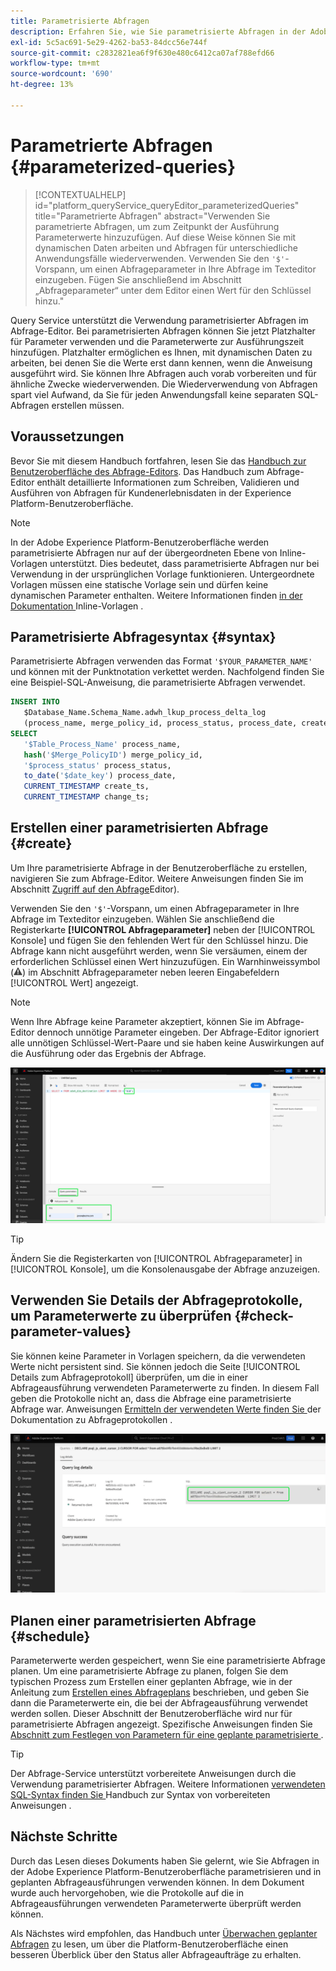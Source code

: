 ```yaml
---
title: Parametrisierte Abfragen
description: Erfahren Sie, wie Sie parametrisierte Abfragen in der Adobe Experience Platform-Benutzeroberfläche verwenden.
exl-id: 5c5ac691-5e29-4262-ba53-84dcc56e744f
source-git-commit: c2832821ea6f9f630e480c6412ca07af788efd66
workflow-type: tm+mt
source-wordcount: '690'
ht-degree: 13%

---
```


# Parametrierte Abfragen {#parameterized-queries}

>[!CONTEXTUALHELP]
>id="platform_queryService_queryEditor_parameterizedQueries"
>title="Parametrierte Abfragen"
>abstract="Verwenden Sie parametrierte Abfragen, um zum Zeitpunkt der Ausführung Parameterwerte hinzuzufügen. Auf diese Weise können Sie mit dynamischen Daten arbeiten und Abfragen für unterschiedliche Anwendungsfälle wiederverwenden. Verwenden Sie den `'$'`-Vorspann, um einen Abfrageparameter in Ihre Abfrage im Texteditor einzugeben. Fügen Sie anschließend im Abschnitt „Abfrageparameter“ unter dem Editor einen Wert für den Schlüssel hinzu."

Query Service unterstützt die Verwendung parametrisierter Abfragen im Abfrage-Editor. Bei parametrisierten Abfragen können Sie jetzt Platzhalter für Parameter verwenden und die Parameterwerte zur Ausführungszeit hinzufügen. Platzhalter ermöglichen es Ihnen, mit dynamischen Daten zu arbeiten, bei denen Sie die Werte erst dann kennen, wenn die Anweisung ausgeführt wird. Sie können Ihre Abfragen auch vorab vorbereiten und für ähnliche Zwecke wiederverwenden. Die Wiederverwendung von Abfragen spart viel Aufwand, da Sie für jeden Anwendungsfall keine separaten SQL-Abfragen erstellen müssen.

## Voraussetzungen

Bevor Sie mit diesem Handbuch fortfahren, lesen Sie das [Handbuch zur Benutzeroberfläche des Abfrage-Editors](./user-guide.md). Das Handbuch zum Abfrage-Editor enthält detaillierte Informationen zum Schreiben, Validieren und Ausführen von Abfragen für Kundenerlebnisdaten in der Experience Platform-Benutzeroberfläche.

>[!NOTE]
>
>In der Adobe Experience Platform-Benutzeroberfläche werden parametrisierte Abfragen nur auf der übergeordneten Ebene von Inline-Vorlagen unterstützt. Dies bedeutet, dass parametrisierte Abfragen nur bei Verwendung in der ursprünglichen Vorlage funktionieren. Untergeordnete Vorlagen müssen eine statische Vorlage sein und dürfen keine dynamischen Parameter enthalten. Weitere Informationen finden [ in der Dokumentation ](../key-concepts/inline-templates.md) Inline-Vorlagen .

## Parametrisierte Abfragesyntax {#syntax}

Parametrisierte Abfragen verwenden das Format `'$YOUR_PARAMETER_NAME'` und können mit der Punktnotation verkettet werden. Nachfolgend finden Sie eine Beispiel-SQL-Anweisung, die parametrisierte Abfragen verwendet.

```sql
INSERT INTO
   $Database_Name.Schema_Name.adwh_lkup_process_delta_log
   (process_name, merge_policy_id, process_status, process_date, create_ts, change_ts)
SELECT
   '$Table_Process_Name' process_name,
   hash('$Merge_PolicyID') merge_policy_id,
   '$process_status' process_status,
   to_date('$date_key') process_date,
   CURRENT_TIMESTAMP create_ts,
   CURRENT_TIMESTAMP change_ts;
```

## Erstellen einer parametrisierten Abfrage {#create}

Um Ihre parametrisierte Abfrage in der Benutzeroberfläche zu erstellen, navigieren Sie zum Abfrage-Editor. Weitere Anweisungen finden Sie im Abschnitt [Zugriff auf den Abfrage](./user-guide.md#accessing-query-editor)Editor).

Verwenden Sie den `'$'`-Vorspann, um einen Abfrageparameter in Ihre Abfrage im Texteditor einzugeben. Wählen Sie anschließend die Registerkarte **[!UICONTROL Abfrageparameter]** neben der [!UICONTROL Konsole] und fügen Sie den fehlenden Wert für den Schlüssel hinzu. Die Abfrage kann nicht ausgeführt werden, wenn Sie versäumen, einem der erforderlichen Schlüssel einen Wert hinzuzufügen. Ein Warnhinweissymbol (![Warnhinweissymbol.](/help/images/icons/alert.png)) im Abschnitt Abfrageparameter neben leeren Eingabefeldern [!UICONTROL Wert] angezeigt.

>[!NOTE]
>
>Wenn Ihre Abfrage keine Parameter akzeptiert, können Sie im Abfrage-Editor dennoch unnötige Parameter eingeben. Der Abfrage-Editor ignoriert alle unnötigen Schlüssel-Wert-Paare und sie haben keine Auswirkungen auf die Ausführung oder das Ergebnis der Abfrage.

![Der Abfrage-Editor mit einer parametrisierten Abfrage und dem hervorgehobenen Abschnitt „Abfrageparameter“.](../images/ui/parameterized-queries/parameterized-query.png)

>[!TIP]
>
>Ändern Sie die Registerkarten von [!UICONTROL Abfrageparameter] in [!UICONTROL Konsole], um die Konsolenausgabe der Abfrage anzuzeigen.

## Verwenden Sie Details der Abfrageprotokolle, um Parameterwerte zu überprüfen {#check-parameter-values}

Sie können keine Parameter in Vorlagen speichern, da die verwendeten Werte nicht persistent sind. Sie können jedoch die Seite [!UICONTROL Details zum Abfrageprotokoll] überprüfen, um die in einer Abfrageausführung verwendeten Parameterwerte zu finden. In diesem Fall geben die Protokolle nicht an, dass die Abfrage eine parametrisierte Abfrage war. Anweisungen [ Ermitteln der verwendeten Werte finden Sie ](./query-logs.md) der Dokumentation zu Abfrageprotokollen .

![Die Ansicht mit den Abfrageprotokollen, wobei der SQL-Code einer parametrisierten Abfrage im Detailabschnitt hervorgehoben ist.](../images/ui/parameterized-queries/parameterized-query-logs.png)

<!-- improve screenshot above ^ I am waiting for a scheduled run to complete -->

## Planen einer parametrisierten Abfrage {#schedule}

Parameterwerte werden gespeichert, wenn Sie eine parametrisierte Abfrage planen. Um eine parametrisierte Abfrage zu planen, folgen Sie dem typischen Prozess zum Erstellen einer geplanten Abfrage, wie in der Anleitung zum [Erstellen eines Abfrageplans](./query-schedules.md#create-schedule) beschrieben, und geben Sie dann die Parameterwerte ein, die bei der Abfrageausführung verwendet werden sollen. Dieser Abschnitt der Benutzeroberfläche wird nur für parametrisierte Abfragen angezeigt. Spezifische Anweisungen finden Sie [ Abschnitt zum Festlegen von Parametern für eine geplante parametrisierte ](./query-schedules.md#set-parameters) .

>[!TIP]
>
>Der Abfrage-Service unterstützt vorbereitete Anweisungen durch die Verwendung parametrisierter Abfragen. Weitere Informationen [ verwendeten SQL-Syntax finden Sie ](../sql/prepared-statements.md) Handbuch zur Syntax von vorbereiteten Anweisungen .

## Nächste Schritte

Durch das Lesen dieses Dokuments haben Sie gelernt, wie Sie Abfragen in der Adobe Experience Platform-Benutzeroberfläche parametrisieren und in geplanten Abfrageausführungen verwenden können. In dem Dokument wurde auch hervorgehoben, wie die Protokolle auf die in Abfrageausführungen verwendeten Parameterwerte überprüft werden können.

Als Nächstes wird empfohlen, das Handbuch unter [Überwachen geplanter Abfragen](./monitor-queries.md) zu lesen, um über die Platform-Benutzeroberfläche einen besseren Überblick über den Status aller Abfrageaufträge zu erhalten.
